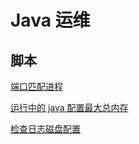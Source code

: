 # Java 运维


## 脚本

[端口匹配进程](java_sh/java_port.sh)

[运行中的 java 配置最大总内存](java_sh/java_port.sh)

[检查日志磁盘配置](java_sh/java_log.sh)